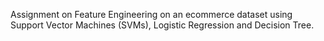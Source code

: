 Assignment on Feature Engineering on an ecommerce dataset using Support Vector Machines (SVMs), Logistic Regression and Decision Tree.
